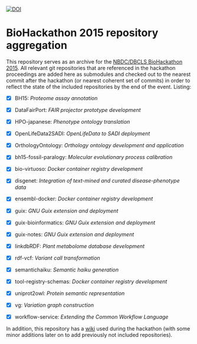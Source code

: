 [![DOI](https://zenodo.org/badge/34372729.svg)](https://zenodo.org/badge/latestdoi/34372729)

# BioHackathon 2015 repository aggregation

This repository serves as an archive for the [NBDC/DBCLS BioHackathon 2015](http://2015.biohackathon.org).
All relevant git repositories that are referenced in the hackathon proceedings are added here as
submodules and checked out to the nearest commit after the hackathon (or nearest coherent set of commits)
in order to reflect the state of the included repositories by the end of the event. Listing:

- [x] BH15: _Proteome assay annotation_
- [x] DataFairPort: _FAIR projector prototype development_
- [x] HPO-japanese: _Phenotype ontology translation_
- [x] OpenLifeData2SADI: _OpenLifeData to SADI deployment_
- [x] OrthologyOntology: _Orthology ontology development and application_
- [x] bh15-fossil-paralogy: _Molecular evolutionary process calibration_
- [x] bio-virtuoso: _Docker container registry development_
- [x] disgenet: _Integration of text-mined and curated disease-phenotype data_
- [x] ensembl-docker: _Docker container registry development_
- [x] guix: _GNU Guix extension and deployment_
- [x] guix-bioinformatics: _GNU Guix extension and deployment_
- [x] guix-notes: _GNU Guix extension and deployment_
- [x] linkdbRDF: _Plant metabolome database development_
- [x] rdf-vcf: _Variant call transformation_
- [x] semantichaiku: _Semantic haiku generation_
- [x] tool-registry-schemas: _Docker container registry development_
- [x] uniprot2owl: _Protein semantic representation_
- [x] vg: _Variation graph construction_
- [x] workflow-service: _Extending the Common Workflow Language_


In addition, this repository has a [wiki](https://github.com/dbcls/bh15/wiki) used during the hackathon
(with some minor additions later on to add previously not included repositories).

